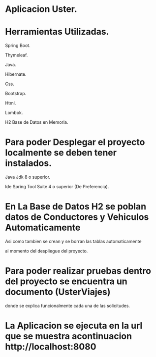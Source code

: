 # Aplicacion Uster.

# Herramientas Utilizadas.

Spring Boot.

Thymeleaf.

Java.

Hibernate.

Css.

Bootstrap.

Html.

Lombok. 

H2 Base de Datos en Memoria.

# Para poder Desplegar el proyecto localmente se deben tener instalados.

Java Jdk 8 o superior.

Ide Spring Tool Suite 4 o superior (De Preferencia).

# En La Base de Datos H2 se poblan datos de Conductores y Vehiculos Automaticamente

Asi como tambien se crean y se borran las tablas automaticamente

al momento del despliegue del proyecto.

# Para poder realizar pruebas dentro del proyecto se encuentra un documento (UsterViajes)

donde se explica funcionalmente cada una de las solicitudes.

# La Aplicacion se ejecuta en la url que se muestra acontinuacion http://localhost:8080
